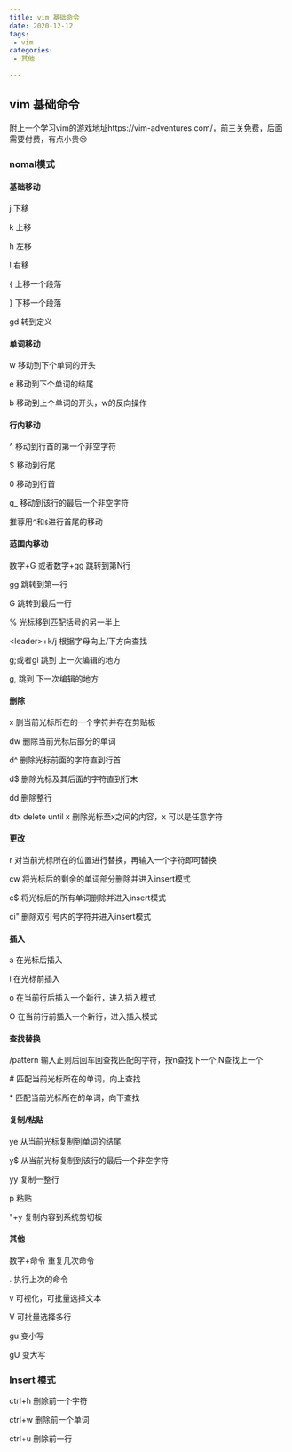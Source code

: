 ```yaml
---
title: vim 基础命令
date: 2020-12-12
tags:
 - vim
categories:
 - 其他

---
```




## vim 基础命令

附上一个学习vim的游戏地址https://vim-adventures.com/，前三关免费，后面需要付费，有点小贵😢

### nomal模式

#### 基础移动

j	下移

k   上移

h   左移

l	右移

{   上移一个段落

}  下移一个段落

gd  转到定义

#### 单词移动

w	移动到下个单词的开头 

e	移动到下个单词的结尾

b	移动到上个单词的开头，w的反向操作

#### 行内移动

^	移动到行首的第一个非空字符

$	移动到行尾

0	移动到行首

g_  移动到该行的最后一个非空字符

推荐用`^`和`$`进行首尾的移动

#### 范围内移动

数字+G 或者数字+gg	跳转到第N行

gg	跳转到第一行

G	跳转到最后一行

%	光标移到匹配括号的另一半上

\<leader>+k/j  根据字母向上/下方向查找

g;或者gi	跳到 上一次编辑的地方

g,	跳到 下一次编辑的地方

#### 删除

x	删当前光标所在的一个字符并存在剪贴板

dw	删除当前光标后部分的单词

d^   删除光标前面的字符直到行首

d$   删除光标及其后面的字符直到行末

dd	删除整行

dtx  delete until x 删除光标至x之间的内容，x 可以是任意字符

#### 更改

r	对当前光标所在的位置进行替换，再输入一个字符即可替换

cw	将光标后的剩余的单词部分删除并进入insert模式 

c$	将光标后的所有单词删除并进入insert模式

ci"  删除双引号内的字符并进入insert模式

#### 插入

a	在光标后插入

i	在光标前插入

o	在当前行后插入一个新行，进入插入模式

O	在当前行前插入一个新行，进入插入模式

####  查找替换

/pattern	输入正则后回车回查找匹配的字符，按n查找下一个,N查找上一个

\#	匹配当前光标所在的单词，向上查找

\*	匹配当前光标所在的单词，向下查找

#### 复制/粘贴

ye	从当前光标复制到单词的结尾

y$	从当前光标复制到该行的最后一个非空字符

yy	复制一整行

p	粘贴

"+y  复制内容到系统剪切板

#### 其他

数字+命令	重复几次命令

. 	执行上次的命令

v 可视化，可批量选择文本

V	可批量选择多行

gu 变小写

gU 变大写

### Insert 模式

ctrl+h 删除前一个字符

ctrl+w 删除前一个单词

ctrl+u 删除前一行

